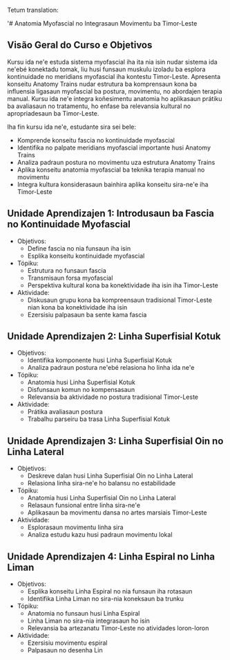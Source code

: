 Tetum translation:

'# Anatomia Myofascial no Integrasaun Movimentu ba Timor-Leste

## Visão Geral do Curso e Objetivos

Kursu ida ne'e estuda sistema myofascial iha ita nia isin nudar sistema ida ne'ebé konektadu tomak, liu husi funsaun muskulu izoladu ba esplora kontinuidade no meridians myofascial iha kontestu Timor-Leste. Apresenta konseitu Anatomy Trains nudar estrutura ba komprensaun kona ba influensia ligasaun myofascial ba postura, movimentu, no abordajen terapia manual. Kursu ida ne'e integra koñesimentu anatomia ho aplikasaun prátiku ba avaliasaun no tratamentu, ho enfase ba relevansia kultural no apropriadesaun ba Timor-Leste.

Iha fin kursu ida ne'e, estudante sira sei bele:
- Komprende konseitu fascia no kontinuidade myofascial
- Identifika no palpate meridians myofascial importante husi Anatomy Trains
- Analiza padraun postura no movimentu uza estrutura Anatomy Trains
- Aplika konseitu anatomia myofascial ba teknika terapia manual no movimentu
- Integra kultura konsiderasaun bainhira aplika konseitu sira-ne'e iha Timor-Leste

## Unidade Aprendizajen 1: Introdusaun ba Fascia no Kontinuidade Myofascial
- Objetivos:
  * Define fascia no nia funsaun iha isin
  * Esplika konseitu kontinuidade myofascial
- Tópiku:
  * Estrutura no funsaun fascia
  * Transmisaun forsa myofascial
  * Perspektiva kultural kona ba konektividade iha isin iha Timor-Leste
- Aktividade:
  * Diskusaun grupu kona ba kompreensaun tradisional Timor-Leste nian kona ba konektividade iha isin
  * Ezersisiu palpasaun ba sente kama fascia

## Unidade Aprendizajen 2: Linha Superfisial Kotuk
- Objetivos:
  * Identifika komponente husi Linha Superfisial Kotuk
  * Analiza padraun postura ne'ebé relasiona ho linha ida ne'e
- Tópiku:
  * Anatomia husi Linha Superfisial Kotuk
  * Disfunsaun komun no kompensasaun
  * Relevansia ba aktividade no postura tradisional Timor-Leste
- Aktividade:
  * Prátika avaliasaun postura
  * Trabalhu parseiru ba trasa Linha Superfisial Kotuk

## Unidade Aprendizajen 3: Linha Superfisial Oin no Linha Lateral
- Objetivos:
  * Deskreve dalan husi Linha Superfisial Oin no Linha Lateral
  * Relasiona linha sira-ne'e ho balansu no estabilidade
- Tópiku:
  * Anatomia husi Linha Superfisial Oin no Linha Lateral
  * Relasaun funsional entre linha sira-ne'e
  * Aplikasaun ba movimentu dansa no artes marsiais Timor-Leste
- Aktividade:
  * Esplorasaun movimentu linha sira
  * Analiza estudu kazu husi padraun movimentu lokal

## Unidade Aprendizajen 4: Linha Espiral no Linha Liman
- Objetivos:
  * Esplika konseitu Linha Espiral no nia funsaun iha rotasaun
  * Identifika Linha Liman no sira-nia koneksaun ba trunku
- Tópiku:
  * Anatomia no funsaun husi Linha Espiral
  * Linha Liman no sira-nia integrasaun ho isin
  * Relevansia ba artezanatu Timor-Leste no atividades loron-loron
- Aktividade:
  * Ezersisiu movimentu espiral
  * Palpasaun no desenha Lin